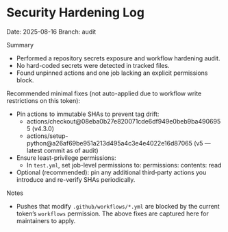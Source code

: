 # Security Hardening Log

Date: 2025-08-16
Branch: audit

Summary
- Performed a repository secrets exposure and workflow hardening audit.
- No hard-coded secrets were detected in tracked files.
- Found unpinned actions and one job lacking an explicit permissions block.

Recommended minimal fixes (not auto-applied due to workflow write restrictions on this token):
- Pin actions to immutable SHAs to prevent tag drift:
  - actions/checkout@08eba0b27e820071cde6df949e0beb9ba4906955 (v4.3.0)
  - actions/setup-python@a26af69be951a213d495a4c3e4e4022e16d87065 (v5 — latest commit as of audit)
- Ensure least-privilege permissions:
  - In `test.yml`, set job-level permissions to:
    permissions:
      contents: read
- Optional (recommended): pin any additional third‑party actions you introduce and re-verify SHAs periodically.

Notes
- Pushes that modify `.github/workflows/*.yml` are blocked by the current token’s `workflows` permission. The above fixes are captured here for maintainers to apply.
